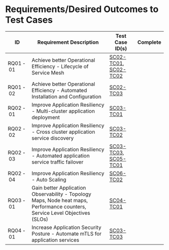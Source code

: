 # Requirements/Desired Outcomes to Test Cases

ID | Requirement Description | Test Case ID(s) | Complete |
--- | --- | --- | --- |
RQ01&#8239;-&#8239;01 | Achieve better Operational Efficiency - Lifecycle of Service Mesh | [SC02-TC01](scenarios/sc02-cluster-onboarding/sc02-tc01-onboard-tsm-ui.md), [SC02-TC02](scenarios/sc02-cluster-onboarding/sc02-tc02-onboard-tmc.md) | |
RQ01&#8239;-&#8239;02 | Achieve better Operational Efficiency - Automated Installation and Configuration | [SC02-TC03](scenarios/sc02-cluster-onboarding/sc02-tc03-onboard-tsm-api.md) | |
RQ02&#8239;-&#8239;01 | Improve Application Resiliency - Multi-cluster application deployment | [SC03-TC01](scenarios/sc03-application-deployment/sc03-tc01-acme-fitness-multi-cluster.md) | |
RQ02&#8239;-&#8239;02 | Improve Application Resiliency - Cross cluster application service discovery | [SC03-TC02](scenarios/sc03-application-deployment/sc03-tc02-acme-fitness-gns.md) | |
RQ02&#8239;-&#8239;03 | Improve Application Resiliency - Automated application service traffic failover | [SC03-TC03](scenarios/sc03-application-deployment/sc03-tc03-traffic-flow-service-discovery.md), [SC05-TC01](scenarios/sc05-application-resiliency/sc05-tc01-failover-frontend.md) | |
RQ02&#8239;-&#8239;04 | Improve Application Resiliency - Auto Scaling | [SC06-TC02](scenarios/sc06-application-performance/sc06-tc02-service-autoscaling.md) | |
RQ03&#8239;-&#8239;01 | Gain better Application Observability - Topology Maps, Node heat maps, Performance counters, Service Level Objectives (SLOs) | [SC04-TC01](scenarios/sc04-application-observability/sc04-tc01-cluster-and-servicemesh-visualizations.md) | |
RQ04&#8239;-&#8239;01 | Increase Application Security Posture - Automate mTLS for application services | [SC03-TC03](scenarios/sc03-application-deployment/sc03-tc03-traffic-flow-service-discovery.md) | |
